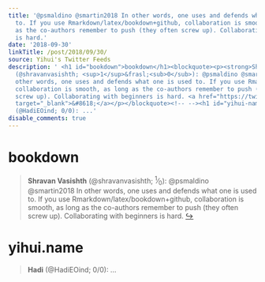 ```yaml
---
title: '@psmaldino @smartin2018 In other words, one uses and defends what one is used
  to. If you use Rmarkdown/latex/bookdown+github, collaboration is smooth, as long
  as the co-authors remember to push (they often screw up). Collaborating with beginners
  is hard.'
date: '2018-09-30'
linkTitle: /post/2018/09/30/
source: Yihui's Twitter Feeds
description: ' <h1 id="bookdown">bookdown</h1><blockquote><p><strong>Shravan Vasishth</strong>
  (@shravanvasishth; <sup>1</sup>&frasl;<sub>0</sub>): @psmaldino @smartin2018 In
  other words, one uses and defends what one is used to. If you use Rmarkdown/latex/bookdown+github,
  collaboration is smooth, as long as the co-authors remember to push (they often
  screw up). Collaborating with beginners is hard. <a href="https://twitter.com/xieyihui/status/1045934492375011328"
  target="_blank">&#8618;</a></p></blockquote><!-- --><h1 id="yihui-name">yihui.name</h1><blockquote><p><strong>Hadi</strong>
  (@HadiEOind; 0/0): ...'
disable_comments: true
---
```

 <h1 id="bookdown">bookdown</h1><blockquote><p><strong>Shravan Vasishth</strong> (@shravanvasishth; <sup>1</sup>&frasl;<sub>0</sub>): @psmaldino @smartin2018 In other words, one uses and defends what one is used to. If you use Rmarkdown/latex/bookdown+github, collaboration is smooth, as long as the co-authors remember to push (they often screw up). Collaborating with beginners is hard. <a href="https://twitter.com/xieyihui/status/1045934492375011328" target="_blank">&#8618;</a></p></blockquote><!-- --><h1 id="yihui-name">yihui.name</h1><blockquote><p><strong>Hadi</strong> (@HadiEOind; 0/0): ...